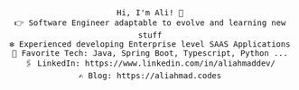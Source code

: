 <p align="center">
  <samp>
    Hi, I'm Ali! 👋 <br>
    👉 Software Engineer adaptable to evolve and learning new stuff  <br>
    ❇️ Experienced developing Enterprise level SAAS Applications<br>
    🌟 Favorite Tech: Java, Spring Boot, Typescript, Python ... <br>
    🖇️ LinkedIn: https://www.linkedin.com/in/aliahmaddev/ <br>
    ✍️ Blog: https://aliahmad.codes
    
  </samp>
  
</p>
